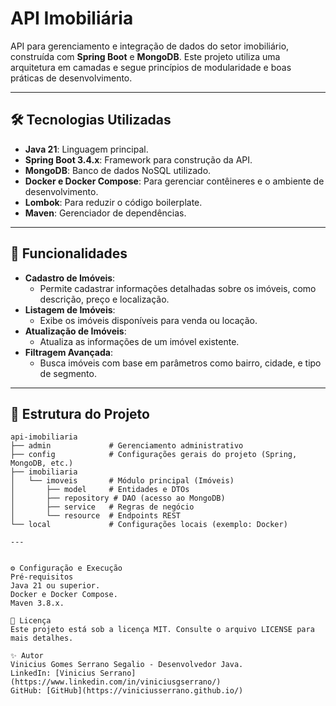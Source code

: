 # API Imobiliária

API para gerenciamento e integração de dados do setor imobiliário, construída com **Spring Boot** e **MongoDB**. Este projeto utiliza uma arquitetura em camadas e segue princípios de modularidade e boas práticas de desenvolvimento.

---

## 🛠️ Tecnologias Utilizadas

- **Java 21**: Linguagem principal.
- **Spring Boot 3.4.x**: Framework para construção da API.
- **MongoDB**: Banco de dados NoSQL utilizado.
- **Docker e Docker Compose**: Para gerenciar contêineres e o ambiente de desenvolvimento.
- **Lombok**: Para reduzir o código boilerplate.
- **Maven**: Gerenciador de dependências.

---

## 🚀 Funcionalidades

- **Cadastro de Imóveis**:
  - Permite cadastrar informações detalhadas sobre os imóveis, como descrição, preço e localização.
- **Listagem de Imóveis**:
  - Exibe os imóveis disponíveis para venda ou locação.
- **Atualização de Imóveis**:
  - Atualiza as informações de um imóvel existente.
- **Filtragem Avançada**:
  - Busca imóveis com base em parâmetros como bairro, cidade, e tipo de segmento.

---

## 📂 Estrutura do Projeto

```plaintext
api-imobiliaria
├── admin             # Gerenciamento administrativo
├── config            # Configurações gerais do projeto (Spring, MongoDB, etc.)
├── imobiliaria
│   └── imoveis       # Módulo principal (Imóveis)
│       ├── model     # Entidades e DTOs
│       ├── repository # DAO (acesso ao MongoDB)
│       ├── service   # Regras de negócio
│       └── resource  # Endpoints REST
└── local             # Configurações locais (exemplo: Docker)

---


⚙️ Configuração e Execução
Pré-requisitos
Java 21 ou superior.
Docker e Docker Compose.
Maven 3.8.x.

📜 Licença
Este projeto está sob a licença MIT. Consulte o arquivo LICENSE para mais detalhes.

✨ Autor
Vinicius Gomes Serrano Segalio - Desenvolvedor Java.
LinkedIn: [Vinicius Serrano](https://www.linkedin.com/in/viniciusgserrano/)
GitHub: [GitHub](https://viniciusserrano.github.io/)
